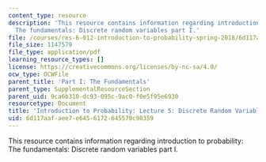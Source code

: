 ```yaml
---
content_type: resource
description: 'This resource contains information regarding introduction to probability:
  The fundamentals: Discrete random variables part I.'
file: /courses/res-6-012-introduction-to-probability-spring-2018/6d117aafaee7e6456172645570c90359_MITRES_6_012S18_L05AS.pdf
file_size: 1147579
file_type: application/pdf
learning_resource_types: []
license: https://creativecommons.org/licenses/by-nc-sa/4.0/
ocw_type: OCWFile
parent_title: 'Part I: The Fundamentals'
parent_type: SupplementalResourceSection
parent_uid: 9ca6b310-dc93-095c-9ac0-f0e5f95e6930
resourcetype: Document
title: 'Introduction to Probability: Lecture 5: Discrete Random Variables Part I'
uid: 6d117aaf-aee7-e645-6172-645570c90359
---
```

This resource contains information regarding introduction to probability: The fundamentals: Discrete random variables part I.